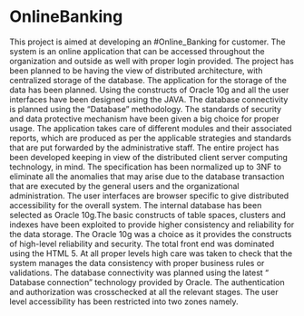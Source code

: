 # OnlineBanking


This project is aimed at developing an #Online_Banking for customer. The system is an online application that can be accessed throughout the organization and outside as well with proper login provided. 
The project has been planned to be having the view of distributed architecture, with centralized storage of the database. The application for the storage of the data has been planned. Using the constructs of Oracle 10g and all the user interfaces have been designed using the JAVA. The database connectivity is planned using the “Database” methodology. The standards of security and data protective mechanism have been given a big choice for proper usage. The application takes care of different modules and their associated reports, which are produced as per the applicable strategies and standards that are put forwarded by the administrative staff.
The entire project has been developed keeping in view of the distributed client server computing technology, in mind. The specification has been normalized up to 3NF to eliminate all the anomalies that may arise due to the database transaction that are executed by the general users and the organizational administration. The user interfaces are browser specific to give distributed accessibility for the overall system. The internal database has been selected as Oracle 10g.The basic constructs of table spaces, clusters and indexes have been exploited to provide higher consistency and reliability for the data storage. The Oracle 10g was a choice as it provides the constructs of high-level reliability and security. The total front end was dominated using the HTML 5. At all proper levels high care was taken to check that the system manages the data consistency with proper business rules or validations. The database connectivity was planned using the latest “ Database connection” technology provided by Oracle. The authentication and authorization was crosschecked at all the relevant stages. The user level accessibility has been restricted into two zones namely. 
